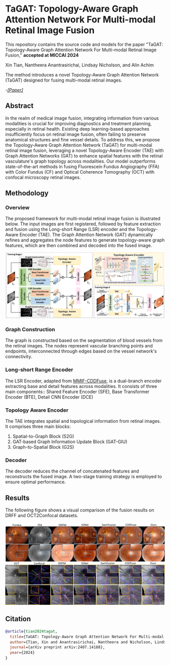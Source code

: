 # TaGAT: Topology-Aware Graph Attention Network For Multi-modal Retinal Image Fusion

This repository contains the source code and models for the paper "TaGAT: Topology-Aware Graph Attention Network For Multi-modal Retinal Image Fusion," **accepted at MICCAI 2024**

Xin Tian, Nantheera Anantrasirichai, Lindsay Nicholson, and Alin Achim


The method introduces a novel Topology-Aware Graph Attention Network (TaGAT) designed for fusing multi-modal retinal images.

-[*[Paper]*](https://arxiv.org/abs/2407.14188)

## Abstract

In the realm of medical image fusion, integrating information from various modalities is crucial for improving diagnostics and treatment planning, especially in retinal health. Existing deep learning-based approaches insufficiently focus on retinal image fusion, often failing to preserve anatomical structures and fine vessel details. To address this, we propose the Topology-Aware Graph Attention Network (TaGAT) for multi-modal retinal image fusion, leveraging a novel Topology-Aware Encoder (TAE) with Graph Attention Networks (GAT) to enhance spatial features with the retinal vasculature's graph topology across modalities. Our model outperforms state-of-the-art methods in fusing Fluorescein Fundus Angiography (FFA) with Color Fundus (CF) and Optical Coherence Tomography (OCT) with confocal microscopy retinal images.

## Methodology

### Overview

The proposed framework for multi-modal retinal image fusion is illustrated below. The input images are first registered, followed by feature extraction and fusion using the Long-short Range (LSR) encoder and the Topology-Aware Encoder (TAE). The Graph Attention Network (GAT) dynamically refines and aggregates the node features to generate topology-aware graph features, which are then combined and decoded into the fused image.

![Methodology](images/method.png)

### Graph Construction

The graph is constructed based on the segmentation of blood vessels from the retinal images. The nodes represent vascular branching points and endpoints, interconnected through edges based on the vessel network's connectivity.

### Long-short Range Encoder

The LSR Encoder, adapted from [MMIF-CDDFuse](https://github.com/Zhaozixiang1228/MMIF-CDDFuse), is a dual-branch encoder extracting base and detail features across modalities. It consists of three main components:: Shared Feature Encoder (SFE), Base Transformer Encoder (BTE), Detail CNN Encoder (DCE)

### Topology Aware Encoder

The TAE integrates spatial and topological information from retinal images. It comprises three main blocks:
1. Spatial-to-Graph Block (S2G)
2. GAT-based Graph Information Update Block (GAT-GIU)
3. Graph-to-Spatial Block (G2S)

### Decoder

The decoder reduces the channel of concatenated features and reconstructs the fused image. A two-stage training strategy is employed to ensure optimal performance.

## Results

The following figure shows a visual comparison of the fusion results on DRFF and OCT2Confocal datasets.

![Fusion Results](images/allresult.png)
<!--
## Getting Started

### Prerequisites

- Python 3.8+
- torch==1.8.1+cu111
- torchvision
- numpy
- matplotlib
- opencv-python 4.5.3.56
- einops==0.4.1
- kornia==0.2.0
- numpy==1.21.5
- opencv_python==4.5.3.56
- scikit_image==0.19.2
- scikit_learn==1.1.3
- scipy==1.7.3
- tensorboardX==2.5.1
- timm==0.4.12


### Installation

Clone this repository and install the required packages:

```bash
git clone https://github.com/xintian-99/TaGAT.git
cd TaGAT
pip install -r requirements.txt
-->

## Citation
```bibtex
@article{tian2024tagat,
  title={TaGAT: Topology-Aware Graph Attention Network For Multi-modal Retinal Image Fusion},
  author={Tian, Xin and Anantrasirichai, Nantheera and Nicholson, Lindsay and Achim, Alin},
  journal={arXiv preprint arXiv:2407.14188},
  year={2024}
}
```




